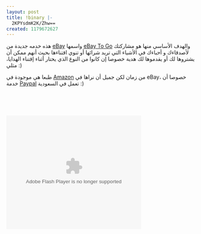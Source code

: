```yaml
---
layout: post
title: !binary |-
  2KPYsdmK2K/Zhw==
created: 1179672627
---
```

<p>هذه خدمه جديدة من <a href="http://www.ebay.com">eBay</a> واسمها <a href="http://togo.ebay.com">eBay To Go</a> والهدف الأساسي منها هو مشاركتك لأصدقاءك و أحباءك في الأشياء التي تريد شرائها أو تنوي اقتناءها بحيث أنهم ممكن أن يشتروها لك أو يقدموها لك هدية خصوصا إن كانوا من النوع الذي يحتار أثناء إقتناء الهدايا، مثلي :)</p>
<p>طبعا هي موجودة في <a href="http://www.amazon.com">Amazon</a> من زمان لكن جميل أن نراها في eBay، خصوصا أن خدمة <a href="http://www.paypal.com">Paypal</a> تعمل في السعودية :)</p>
<p>&nbsp;</p>
<p>&nbsp;</p>
<object width="355" height="300"><param name="movie" value="http://togo.ebay.com/togo/multi.swf" /><param name="flashvars" value="base=http://togo.ebay.com/togo/&lang=en&itemid=260118993045&query=nikon" /><embed src="http://togo.ebay.com/togo/multi.swf" type="application/x-shockwave-flash" width="355" height="300" flashvars="base=http://togo.ebay.com/togo/&lang=en&itemid=260118993045&query=nikon"></embed></object>
<!--break-->
